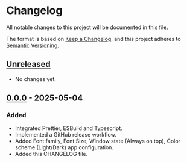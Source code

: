 # Changelog

All notable changes to this project will be documented in this file.

The format is based on [Keep a Changelog](https://keepachangelog.com/en/1.1.0/),
and this project adheres to [Semantic Versioning](https://semver.org/spec/v2.0.0.html).

## [Unreleased]

- No changes yet.

## [0.0.0] - 2025-05-04

### Added

- Integrated Prettier, ESBuild and Typescript.
- Implemented a GitHub release workflow.
- Added Font family, Font Size, Window state (Always on top), Color scheme (Light/Dark) app configuration.
- Added this CHANGELOG file.

[unreleased]: https://github.com/rokugu/rokugu/compare/v0.0.0...HEAD
[0.0.0]: https://github.com/rokugu/rokugu/releases/tag/v0.0.0
